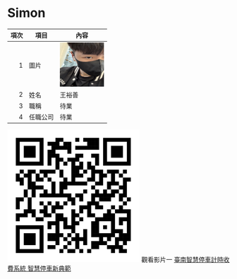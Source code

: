 # Simon
| 項次 | 項目 | 內容 |
|----:|------|------|
|1 | 圖片 |<img src="IMG_1181.jpeg" width="100" Height="100" />|
|2 | 姓名 | 王裕善 |
|3 | 職稱 | 待業 |
|4 | 任職公司 | 待業 |

<img src="IMG_0084.png" width="300" Height="300" />
觀看影片一
<a href="https://www.youtube.com/watch?v=iljWDh-wdZM" target="_blank">臺南智慧停車計時收費系統 智慧停車新典範</a>
<br>
<a href="
<br>影片取自 youtube

